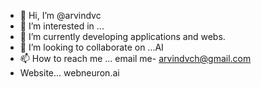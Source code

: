 - 👋 Hi, I’m @arvindvc
- 👀 I’m interested in ...
- 🌱 I’m currently developing applications and webs.
- 💞️ I’m looking to collaborate on ...AI 
- 📫 How to reach me ... email me- arvindvch@gmail.com
- Website... webneuron.ai

<!---
arvindvc/arvindvc is a ✨ special ✨ repository because its `README.md` (this file) appears on your GitHub profile.
You can click the Preview link to take a look at your changes.
--->
